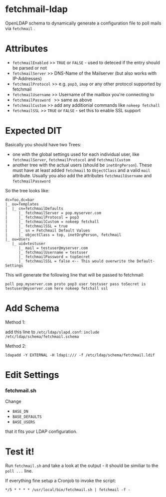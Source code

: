 # fetchmail-ldap

OpenLDAP schema to dynamically generate a configuration file to poll mails via `fetchmail` .

# Attributes

 * `fetchmailEnabled` >> `TRUE` or `FALSE` - used to deteced if the entry should be parsed or not
 * `fetchmailServer` >> DNS-Name of the Mailserver (but also works with IP-Addresses)
 * `fetchmailProtocol` >> e.g. `pop3`, `imap` or any other protocol supported by fetchmail
 * `fetchmailUsername` >> Username of the mailbox you're connecting to
 * `fetchmailPassword ` >> same as above
 * `fetchmailCustom` >> add any additionial commands like `nokeep fetchall`
 * `fetchmailSSL` >> `TRUE` or `FALSE` - set this to enable SSL support

# Expected DIT

Basically you should have two Trees:

 * one with the global settings used for each individual user, like `fetchmailServer`, `fetchmailProtocol` and `fetchmailCustom`
 * another tree with the actual users (should be `inetOrgPerson`). These must have at least added `fetchmail` to `ObjectClass` and a valid `mail` attribute. Usually you also add the attributes `fetchmailUsername` and `fetchmailPassword`
 
So the tree looks like:

```
dc=foo,dc=bar
|_ ou=Templates 
|  |_ cn=fetchmailDefaults
|     |_ fetchmailServer = pop.myserver.com
|     |_ fetchmailProtocol = pop3
|     |_ fetchmailCustom = nokeep fetchall
|     |_ fetchmailSSL = true
|     |_ sn = Fetchmail Default Values
|     |_ objectClass = top, inetOrgPerson, fetchmail
|_ ou=Users
   |_ uid=testuser
      |_ mail = testuser@myserver.com
      |_ fetchmailUsername = testuser
      |_ fetchmailPassword = topSecret
      |_ fetchmailSSL = false <-- This would overwrite the Default-Settings
```

This will generate the following line that will be passed to fetchmail:

`poll pop.myserver.com proto pop3 user testuser pass toSecret is testuser@myserver.com here nokeep fetchall ssl`

# Add Schema

Method 1:

add this line to `/etc/ldap/slapd.conf`:
`include /etc/ldap/schema/fetchmail.schema`

Method 2:

`ldapadd -Y EXTERNAL -H ldapi:/// -f /etc/ldap/schema/fetchmail.ldif`

# Edit Settings
### fetchmail.sh

Change

 * `BASE_DN`
 * `BASE_DEFAULTS`
 * `BASE_USERS`

that it fits your LDAP configuration.

# Test it!

Run `fetchmail.sh` and take a look at the output - it should be similiar to the `poll ...` line.

If everything fine setup a Cronjob to invoke the script:

`*/5 * * * * /usr/local/bin/fetchmail.sh | fetchmail -f -`
